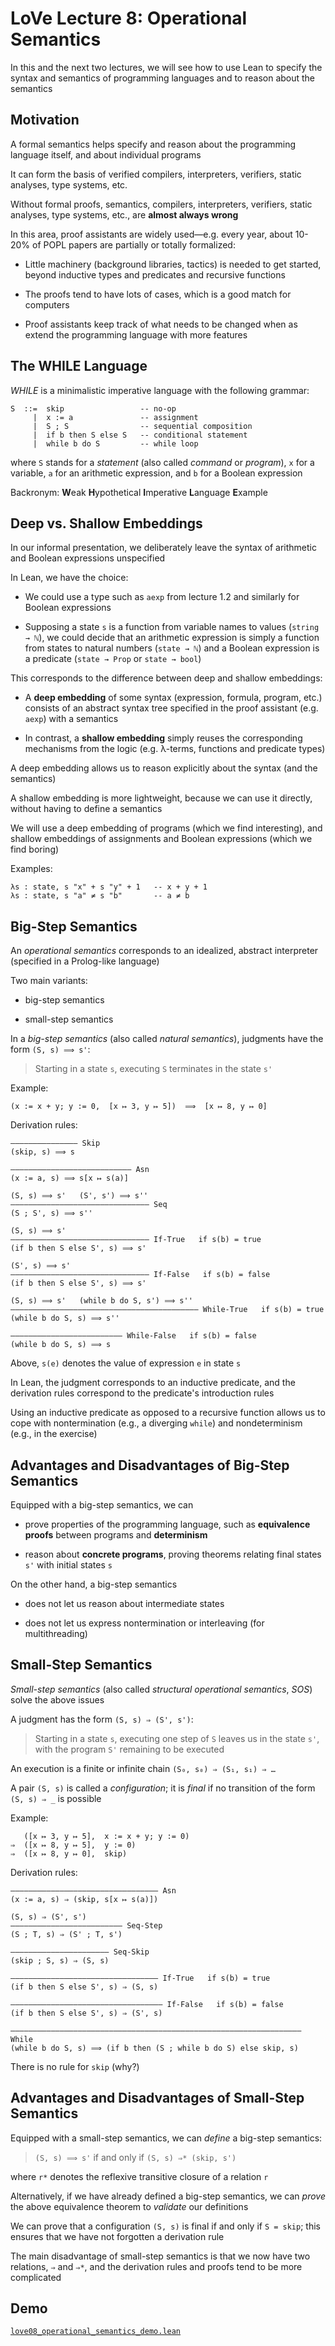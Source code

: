 # LoVe Lecture 8: Operational Semantics

In this and the next two lectures, we will see how to use Lean to specify the syntax and semantics of programming languages and to reason about the semantics


## Motivation

A formal semantics helps specify and reason about the programming language itself, and about individual programs

It can form the basis of verified compilers, interpreters, verifiers, static analyses, type systems, etc.

Without formal proofs, semantics, compilers, interpreters, verifiers, static analyses, type systems, etc., are **almost always wrong**

In this area, proof assistants are widely used—e.g. every year, about 10-20% of POPL papers are partially or totally formalized:

* Little machinery (background libraries, tactics) is needed to get started, beyond inductive types and predicates and recursive functions

* The proofs tend to have lots of cases, which is a good match for computers

* Proof assistants keep track of what needs to be changed when as extend the programming language with more features


## The WHILE Language

_WHILE_ is a minimalistic imperative language with the following grammar:

    S  ::=  skip                 -- no-op
         |  x := a               -- assignment
         |  S ; S                -- sequential composition
         |  if b then S else S   -- conditional statement
         |  while b do S         -- while loop

where `S` stands for a _statement_ (also called _command_ or _program_), `x` for a variable, `a` for an arithmetic expression, and `b` for a Boolean expression

Backronym: **W**eak **H**ypothetical **I**mperative **L**anguage **E**xample


## Deep vs. Shallow Embeddings

In our informal presentation, we deliberately leave the syntax of arithmetic and Boolean expressions unspecified

In Lean, we have the choice:

* We could use a type such as `aexp` from lecture 1.2 and similarly for Boolean expressions

* Supposing a state `s` is a function from variable names to values (`string → ℕ`), we could decide that an arithmetic expression is simply a function from states to natural numbers (`state → ℕ`) and a Boolean expression is a predicate (`state → Prop` or `state → bool`)

This corresponds to the difference between deep and shallow embeddings:

* A **deep embedding** of some syntax (expression, formula, program, etc.) consists of an abstract syntax tree specified in the proof assistant (e.g. `aexp`) with a semantics

* In contrast, a **shallow embedding** simply reuses the corresponding mechanisms from the logic (e.g. λ-terms, functions and predicate types)

A deep embedding allows us to reason explicitly about the syntax (and the semantics)

A shallow embedding is more lightweight, because we can use it directly, without having to define a semantics

We will use a deep embedding of programs (which we find interesting), and shallow embeddings of assignments and Boolean expressions (which we find boring)

Examples:

    λs : state, s "x" + s "y" + 1   -- x + y + 1
    λs : state, s "a" ≠ s "b"       -- a ≠ b


## Big-Step Semantics

An _operational semantics_ corresponds to an idealized, abstract interpreter (specified in a Prolog-like language)

Two main variants:

* big-step semantics

* small-step semantics

In a _big-step semantics_ (also called _natural semantics_), judgments have the form `(S, s) ⟹ s'`:

> Starting in a state `s`, executing `S` terminates in the state `s'`

Example:

    (x := x + y; y := 0,  [x ↦ 3, y ↦ 5])  ⟹  [x ↦ 8, y ↦ 0]

Derivation rules:

    ——————————————— Skip
    (skip, s) ⟹ s

    ——————————————————————————— Asn
    (x := a, s) ⟹ s[x ↦ s(a)]

    (S, s) ⟹ s'   (S', s') ⟹ s''
    ——————————————————————————————— Seq
    (S ; S', s) ⟹ s''

    (S, s) ⟹ s'
    ——————————————————————————————— If-True   if s(b) = true
    (if b then S else S', s) ⟹ s'

    (S', s) ⟹ s'
    ——————————————————————————————— If-False   if s(b) = false
    (if b then S else S', s) ⟹ s'

    (S, s) ⟹ s'   (while b do S, s') ⟹ s''
    —————————————————————————————————————————— While-True   if s(b) = true
    (while b do S, s) ⟹ s''

    ————————————————————————— While-False   if s(b) = false
    (while b do S, s) ⟹ s

Above, `s(e)` denotes the value of expression `e` in state `s`

In Lean, the judgment corresponds to an inductive predicate, and the derivation rules correspond to the predicate's introduction rules

Using an inductive predicate as opposed to a recursive function allows us to cope with nontermination (e.g., a diverging `while`) and nondeterminism (e.g., in the exercise)


## Advantages and Disadvantages of Big-Step Semantics

Equipped with a big-step semantics, we can

* prove properties of the programming language, such as **equivalence proofs** between programs and **determinism**

* reason about **concrete programs**, proving theorems relating final states `s'` with initial states `s`

On the other hand, a big-step semantics

* does not let us reason about intermediate states

* does not let us express nontermination or interleaving (for multithreading)


## Small-Step Semantics

_Small-step semantics_ (also called _structural operational semantics_, _SOS_) solve the above issues

A judgment has the form `(S, s) ⇒ (S', s')`:

> Starting in a state `s`, executing one step of `S` leaves us in the state `s'`, with the program `S'` remaining to be executed

An execution is a finite or infinite chain `(S₀, s₀) ⇒ (S₁, s₁) ⇒ …`

A pair `(S, s)` is called a _configuration_; it is _final_ if no transition of the form `(S, s) ⇒ _` is possible

Example:

       ([x ↦ 3, y ↦ 5],  x := x + y; y := 0)
    ⇒  ([x ↦ 8, y ↦ 5],  y := 0)
    ⇒  ([x ↦ 8, y ↦ 0],  skip)

Derivation rules:

    ————————————————————————————————— Asn
    (x := a, s) ⇒ (skip, s[x ↦ s(a)])

    (S, s) ⇒ (S', s')
    ————————————————————————— Seq-Step
    (S ; T, s) ⇒ (S' ; T, s')

    —————————————————————— Seq-Skip
    (skip ; S, s) ⇒ (S, s)

    ————————————————————————————————— If-True   if s(b) = true
    (if b then S else S', s) ⇒ (S, s)

    —————————————————————————————————— If-False   if s(b) = false
    (if b then S else S', s) ⇒ (S', s)

    ————————————————————————————————————————————————————————————————— While
    (while b do S, s) ⟹ (if b then (S ; while b do S) else skip, s)

There is no rule for `skip` (why?)


## Advantages and Disadvantages of Small-Step Semantics

Equipped with a small-step semantics, we can _define_ a big-step semantics:

> `(S, s) ⟹ s'` if and only if `(S, s) ⇒* (skip, s')`

where `r*` denotes the reflexive transitive closure of a relation `r`

Alternatively, if we have already defined a big-step semantics, we can _prove_ the above equivalence theorem to _validate_ our definitions

We can prove that a configuration `(S, s)` is final if and only if `S = skip`; this ensures that we have not forgotten a derivation rule

The main disadvantage of small-step semantics is that we now have two relations, `⇒` and `⇒*`, and the derivation rules and proofs tend to be more complicated


## Demo

[`love08_operational_semantics_demo.lean`](../lean/love08_operational_semantics_demo.lean)
